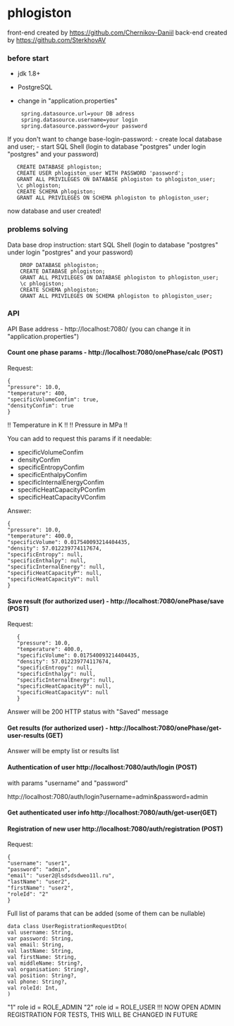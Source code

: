 # phlogiston
front-end created by https://github.com/Chernikov-Daniil
back-end created by https://github.com/SterkhovAV

### before start
- jdk 1.8+
- PostgreSQL
- change in "application.properties"

       spring.datasource.url=your DB adress
       spring.datasource.username=your login
       spring.datasource.password=your password

If you don't want to change base-login-password:
    - create local database and user;
    - start SQL Shell (login to database "postgres" under login "postgres" and your password)

       CREATE DATABASE phlogiston;
       CREATE USER phlogiston_user WITH PASSWORD 'password';
       GRANT ALL PRIVILEGES ON DATABASE phlogiston to phlogiston_user;
       \c phlogiston;
       CREATE SCHEMA phlogiston;
       GRANT ALL PRIVILEGES ON SCHEMA phlogiston to phlogiston_user;

now database and user created!

### problems solving
 Data base drop instruction:
    start SQL Shell (login to database "postgres" under login "postgres" and your password)

        DROP DATABASE phlogiston;
        CREATE DATABASE phlogiston;
        GRANT ALL PRIVILEGES ON DATABASE phlogiston to phlogiston_user;
        \c phlogiston;
        CREATE SCHEMA phlogiston;
        GRANT ALL PRIVILEGES ON SCHEMA phlogiston to phlogiston_user;

### API

API
Base address - http://localhost:7080/ (you can change it in "application.properties")


#### Count one phase params - http://localhost:7080/onePhase/calc (POST)
Request:

    {
    "pressure": 10.0,
    "temperature": 400,
    "specificVolumeConfim": true,
    "densityConfim": true
    }

!! Temperature in K !!
!! Pressure in MPa !!


You can add to request this params if it needable:

  - specificVolumeConfim
  - densityConfim
  - specificEntropyConfim 
  - specificEnthalpyConfim 
  - specificInternalEnergyConfim 
  - specificHeatCapacityPConfim 
  - specificHeatCapacityVConfim

Answer:

    {
    "pressure": 10.0,
    "temperature": 400.0,
    "specificVolume": 0.017540093214404435,
    "density": 57.012239774117674,
    "specificEntropy": null,
    "specificEnthalpy": null,
    "specificInternalEnergy": null,
    "specificHeatCapacityP": null,
    "specificHeatCapacityV": null
    }

#### Save result (for authorized user) - http://localhost:7080/onePhase/save (POST)
Request:

       {
       "pressure": 10.0,
       "temperature": 400.0,
       "specificVolume": 0.017540093214404435,
       "density": 57.012239774117674,
       "specificEntropy": null,
       "specificEnthalpy": null,
       "specificInternalEnergy": null,
       "specificHeatCapacityP": null,
       "specificHeatCapacityV": null
       }

Answer will be 200 HTTP status with "Saved" message

#### Get results (for authorized user) - http://localhost:7080/onePhase/get-user-results (GET)

Answer will be empty list or results list

#### Authentication of user http://localhost:7080/auth/login (POST)
with params "username" and "password"

http://localhost:7080/auth/login?username=admin&password=admin

#### Get authenticated user info http://localhost:7080/auth/get-user(GET)

#### Registration of new user http://localhost:7080/auth/registration (POST)
Request:

    {
    "username": "user1",
    "password": "admin",
    "email": "user2@lsdsdsdweo11l.ru",
    "lastName": "user2",
    "firstName": "user2",
    "roleId": "2"
    }

Full list of params that can be added (some of them can be nullable)

    data class UserRegistrationRequestDto(
    val username: String,
    var password: String,
    val email: String,
    val lastName: String,
    val firstName: String,
    val middleName: String?,
    val organisation: String?,
    val position: String?,
    val phone: String?,
    val roleId: Int,
    )

"1" role id = ROLE_ADMIN
"2" role id = ROLE_USER
!!! NOW OPEN ADMIN REGISTRATION FOR TESTS, THIS WILL BE CHANGED IN FUTURE


